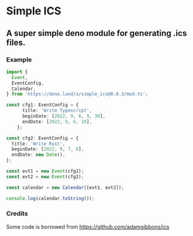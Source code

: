 # Simple ICS
## A super simple deno module for generating .ics files.

### Example
```typescript
import {
  Event,
  EventConfig,
  Calendar,
} from 'https://deno.land/x/simple_ics@0.0.3/mod.ts';

const cfg1: EventConfig = {
      title: 'Write Typescript',
      beginDate: [2022, 9, 6, 9, 30],
      endDate: [2022, 9, 6, 10],
    };

const cfg2: EventConfig = {
  title: 'Write Rust',
  beginDate: [2022, 9, 7, 8],
  endDate: new Date(),
};

const evt1 = new Event(cfg1);
const evt2 = new Event(cfg2);

const calendar = new Calendar([evt1, evt2]);

console.log(calendar.toString());
```

### Credits
Some code is borrowed from https://github.com/adamgibbons/ics
